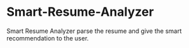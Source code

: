 # Smart-Resume-Analyzer
Smart Resume Analyzer parse the resume and give the smart recommendation to the user.
